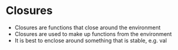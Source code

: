 # Closures

- Closures are functions that close around the environment
- Closures are used to make up functions from the environment
- It is best to enclose around something that is stable, e.g. val
